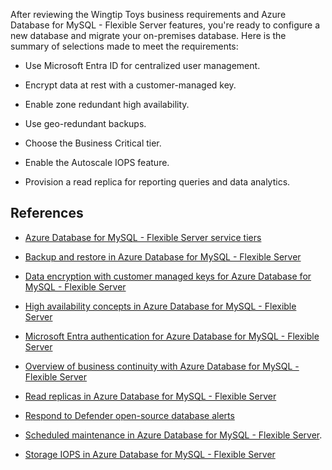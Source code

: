 After reviewing the Wingtip Toys business requirements and Azure Database for MySQL - Flexible Server features, you're ready to configure a new database and migrate your on-premises database. Here is the summary of selections made to meet the requirements: 

- Use Microsoft Entra ID for centralized user management. 

- Encrypt data at rest with a customer-managed key. 

- Enable zone redundant high availability. 

- Use geo-redundant backups. 

- Choose the Business Critical tier. 

- Enable the Autoscale IOPS feature. 

- Provision a read replica for reporting queries and data analytics. 

## References

- [Azure Database for MySQL - Flexible Server service tiers](/azure/mysql/flexible-server/concepts-service-tiers-storage) 
- [Backup and restore in Azure Database for MySQL - Flexible Server](/azure/mysql/flexible-server/concepts-backup-restore) 
- [Data encryption with customer managed keys for Azure Database for MySQL - Flexible Server](https://review.learn.microsoft.com/en-us/azure/mysql/flexible-server/concepts-customer-managed-key) 

- [High availability concepts in Azure Database for MySQL - Flexible Server](/azure/mysql/flexible-server/concepts-high-availability) 
- [Microsoft Entra authentication for Azure Database for MySQL - Flexible Server](/azure/mysql/flexible-server/concepts-azure-ad-authentication) 
- [Overview of business continuity with Azure Database for MySQL - Flexible Server](/azure/mysql/flexible-server/concepts-business-continuity)

- [Read replicas in Azure Database for MySQL - Flexible Server](/azure/mysql/flexible-server/concepts-read-replicas) 
- [Respond to Defender open-source database alerts](/azure/defender-for-cloud/defender-for-databases-usage) 
- [Scheduled maintenance in Azure Database for MySQL - Flexible Server](/azure/mysql/flexible-server/concepts-maintenance#near-zero-downtime-maintenance-public-preview). 

- [Storage IOPS in Azure Database for MySQL - Flexible Server](/azure/mysql/flexible-server/concepts-storage-iops) 
